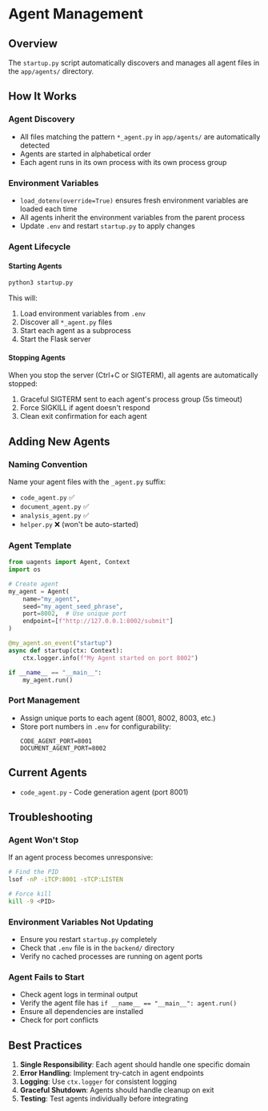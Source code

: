 # Agent Management

## Overview
The `startup.py` script automatically discovers and manages all agent files in the `app/agents/` directory.

## How It Works

### Agent Discovery
- All files matching the pattern `*_agent.py` in `app/agents/` are automatically detected
- Agents are started in alphabetical order
- Each agent runs in its own process with its own process group

### Environment Variables
- `load_dotenv(override=True)` ensures fresh environment variables are loaded each time
- All agents inherit the environment variables from the parent process
- Update `.env` and restart `startup.py` to apply changes

### Agent Lifecycle

#### Starting Agents
```bash
python3 startup.py
```

This will:
1. Load environment variables from `.env`
2. Discover all `*_agent.py` files
3. Start each agent as a subprocess
4. Start the Flask server

#### Stopping Agents
When you stop the server (Ctrl+C or SIGTERM), all agents are automatically stopped:
1. Graceful SIGTERM sent to each agent's process group (5s timeout)
2. Force SIGKILL if agent doesn't respond
3. Clean exit confirmation for each agent

## Adding New Agents

### Naming Convention
Name your agent files with the `_agent.py` suffix:
- `code_agent.py` ✅
- `document_agent.py` ✅
- `analysis_agent.py` ✅
- `helper.py` ❌ (won't be auto-started)

### Agent Template
```python
from uagents import Agent, Context
import os

# Create agent
my_agent = Agent(
    name="my_agent",
    seed="my_agent_seed_phrase",
    port=8002,  # Use unique port
    endpoint=[f"http://127.0.0.1:8002/submit"]
)

@my_agent.on_event("startup")
async def startup(ctx: Context):
    ctx.logger.info(f"My Agent started on port 8002")

if __name__ == "__main__":
    my_agent.run()
```

### Port Management
- Assign unique ports to each agent (8001, 8002, 8003, etc.)
- Store port numbers in `.env` for configurability:
  ```
  CODE_AGENT_PORT=8001
  DOCUMENT_AGENT_PORT=8002
  ```

## Current Agents
- `code_agent.py` - Code generation agent (port 8001)

## Troubleshooting

### Agent Won't Stop
If an agent process becomes unresponsive:
```bash
# Find the PID
lsof -nP -iTCP:8001 -sTCP:LISTEN

# Force kill
kill -9 <PID>
```

### Environment Variables Not Updating
- Ensure you restart `startup.py` completely
- Check that `.env` file is in the `backend/` directory
- Verify no cached processes are running on agent ports

### Agent Fails to Start
- Check agent logs in terminal output
- Verify the agent file has `if __name__ == "__main__": agent.run()`
- Ensure all dependencies are installed
- Check for port conflicts

## Best Practices

1. **Single Responsibility**: Each agent should handle one specific domain
2. **Error Handling**: Implement try-catch in agent endpoints
3. **Logging**: Use `ctx.logger` for consistent logging
4. **Graceful Shutdown**: Agents should handle cleanup on exit
5. **Testing**: Test agents individually before integrating
